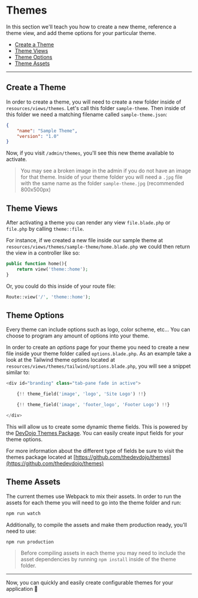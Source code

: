 # Themes

In this section we'll teach you how to create a new theme, reference a theme view, and add theme options for your particular theme.

- [Create a Theme](#create-theme)
- [Theme Views](#theme-views)
- [Theme Options](#theme-options)
- [Theme Assets](#theme-assets)

---

<a name="create-theme"></a>
## Create a Theme

In order to create a theme, you will need to create a new folder inside of `resources/views/themes`. Let's call this folder `sample-theme`. Then inside of this folder we need a matching filename called `sample-theme.json`:

```json
{
    "name": "Sample Theme",
    "version": "1.0"
}
```

Now, if you visit `/admin/themes`, you'll see this new theme available to activate.

> You may see a broken image in the admin if you do not have an image for that theme. Inside of your theme folder you will need a `.jpg` file with the same name as the folder `sample-theme.jpg` (recommended 800x500px)

<a name="theme-views"></a>
## Theme Views

After activating a theme you can render any view `file.blade.php` or `file.php` by calling `theme::file`.

For instance, if we created a new file inside our sample theme at `resources/views/themes/sample-theme/home.blade.php` we could then return the view in a controller like so:

```php
public function home(){
    return view('theme::home');
}
```

Or, you could do this inside of your route file:

```php
Route::view('/', 'theme::home');
```

<a name="theme-options"></a>
## Theme Options

Every theme can include options such as logo, color scheme, etc... You can choose to program any amount of options into your theme.

In order to create an *options* page for your theme you need to create a new file inside your theme folder called `options.blade.php`. As an example take a look at the Tailwind theme options located at `resources/views/themes/tailwind/options.blade.php`, you will see a snippet similar to:

```php
<div id="branding" class="tab-pane fade in active">

    {!! theme_field('image', 'logo', 'Site Logo') !!}

    {!! theme_field('image', 'footer_logo', 'Footer Logo') !!}

</div>
```

This will allow us to create some dynamic theme fields. This is powered by the [DevDojo Themes Package](https://github.com/thedevdojo/themes). You can easily create input fields for your theme options.

For more information about the different type of fields be sure to visit the themes package located at [https://github.com/thedevdojo/themes](https://github.com/thedevdojo/themes)

<a name="theme-assets"></a>
## Theme Assets

The current themes use Webpack to mix their assets. In order to run the assets for each theme you will need to go into the theme folder and run:

```javascript
npm run watch
```

Additionally, to compile the assets and make them production ready, you'll need to use:

```javascript
npm run production
```

> Before compiling assets in each theme you may need to include the asset dependencies by running `npm install` inside of the theme folder.

---

Now, you can quickly and easily create configurable themes for your application 🎉
